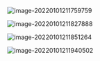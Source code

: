 ![image-20220101211759759](https://gitee.com/AFKL/image/raw/master/img/image-20220101211759759.png)

![image-20220101211827888](https://gitee.com/AFKL/image/raw/master/img/image-20220101211827888.png)

![image-20220101211851264](https://gitee.com/AFKL/image/raw/master/img/image-20220101211851264.png)

![image-20220101211940502](https://gitee.com/AFKL/image/raw/master/img/image-20220101211940502.png)